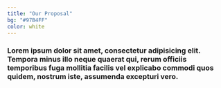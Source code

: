 ```yaml
---
title: "Our Proposal"
bg: "#97B4FF"
color: white
---
```


### Lorem ipsum dolor sit amet, consectetur adipisicing elit. Tempora minus illo neque quaerat qui, rerum officiis temporibus fuga mollitia facilis vel explicabo commodi quos quidem, nostrum iste, assumenda excepturi vero.
